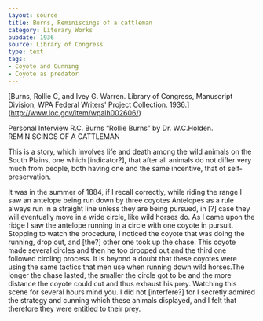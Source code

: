 ```yaml
---
layout: source
title: Burns, Reminiscings of a cattleman
category: Literary Works
pubdate: 1936
source: Library of Congress
type: text
tags: 
- Coyote and Cunning
- Coyote as predator
---
```



[Burns, Rollie C, and Ivey G. Warren. Library of Congress, Manuscript Division, WPA Federal Writers' Project Collection. 1936.] (http://www.loc.gov/item/wpalh002606/)

Personal Interview R.C. Burns “Rollie Burns” by Dr. W.C.Holden. REMINISCINGS OF A CATTLEMAN

This is a story, which involves life and death among the wild animals on the South Plains, one which [indicator?], that after all animals do not differ very much from people, both having one and the same incentive, that of self-preservation.

It was in the summer of 1884, if I recall correctly, while riding the range I saw an antelope being run down by three coyotes
Antelopes as a rule always run in a straight line unless they are being pursued, in [?] case they will eventually move in a wide circle, like wild horses do. As I came upon the ridge I saw the antelope running in a circle with one coyote in pursuit.  Stopping to watch the procedure, I noticed the coyote that was doing the running, drop out, and [the?] other one took up the chase.  This coyote made several circles and then he too dropped out and the third one followed circling process.  It is beyond a doubt that these coyotes were using the same tactics that men use when running down wild horses.The longer the chase lasted, the  smaller the circle got to be and the more distance the coyote could cut and thus exhaust his prey.  Watching this scene for several hours mind you. I did not [interfere?] for I secretly admired the strategy and cunning which these animals displayed, and I felt that therefore they were entitled to their prey.
